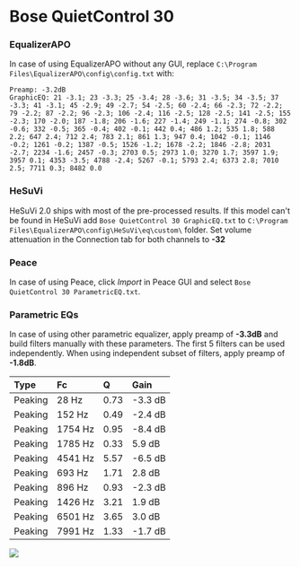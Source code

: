 # Bose QuietControl 30

### EqualizerAPO
In case of using EqualizerAPO without any GUI, replace `C:\Program Files\EqualizerAPO\config\config.txt`
with:
```
Preamp: -3.2dB
GraphicEQ: 21 -3.1; 23 -3.3; 25 -3.4; 28 -3.6; 31 -3.5; 34 -3.5; 37 -3.3; 41 -3.1; 45 -2.9; 49 -2.7; 54 -2.5; 60 -2.4; 66 -2.3; 72 -2.2; 79 -2.2; 87 -2.2; 96 -2.3; 106 -2.4; 116 -2.5; 128 -2.5; 141 -2.5; 155 -2.3; 170 -2.0; 187 -1.8; 206 -1.6; 227 -1.4; 249 -1.1; 274 -0.8; 302 -0.6; 332 -0.5; 365 -0.4; 402 -0.1; 442 0.4; 486 1.2; 535 1.8; 588 2.2; 647 2.4; 712 2.4; 783 2.1; 861 1.3; 947 0.4; 1042 -0.1; 1146 -0.2; 1261 -0.2; 1387 -0.5; 1526 -1.2; 1678 -2.2; 1846 -2.8; 2031 -2.7; 2234 -1.6; 2457 -0.3; 2703 0.5; 2973 1.0; 3270 1.7; 3597 1.9; 3957 0.1; 4353 -3.5; 4788 -2.4; 5267 -0.1; 5793 2.4; 6373 2.8; 7010 2.5; 7711 0.3; 8482 0.0
```

### HeSuVi
HeSuVi 2.0 ships with most of the pre-processed results. If this model can't be found in HeSuVi add
`Bose QuietControl 30 GraphicEQ.txt` to `C:\Program Files\EqualizerAPO\config\HeSuVi\eq\custom\` folder.
Set volume attenuation in the Connection tab for both channels to **-32**

### Peace
In case of using Peace, click *Import* in Peace GUI and select `Bose QuietControl 30 ParametricEQ.txt`.

### Parametric EQs
In case of using other parametric equalizer, apply preamp of **-3.3dB** and build filters manually
with these parameters. The first 5 filters can be used independently.
When using independent subset of filters, apply preamp of **-1.8dB**.

| Type    | Fc      |    Q | Gain    |
|:--------|:--------|:-----|:--------|
| Peaking | 28 Hz   | 0.73 | -3.3 dB |
| Peaking | 152 Hz  | 0.49 | -2.4 dB |
| Peaking | 1754 Hz | 0.95 | -8.4 dB |
| Peaking | 1785 Hz | 0.33 | 5.9 dB  |
| Peaking | 4541 Hz | 5.57 | -6.5 dB |
| Peaking | 693 Hz  | 1.71 | 2.8 dB  |
| Peaking | 896 Hz  | 0.93 | -2.3 dB |
| Peaking | 1426 Hz | 3.21 | 1.9 dB  |
| Peaking | 6501 Hz | 3.65 | 3.0 dB  |
| Peaking | 7991 Hz | 1.33 | -1.7 dB |

![](https://raw.githubusercontent.com/jaakkopasanen/AutoEq/master/results/rtings/sbaf-serious/Bose%20QuietControl%2030/Bose%20QuietControl%2030.png)
